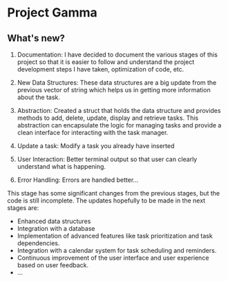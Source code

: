 # Project Gamma

## What's new?
1. Documentation: I have decided to document the various stages of this project so that it is easier to follow and understand the project development steps I have taken, optimization of code, etc.

2. New Data Structures: These data structures are a big update from the previous vector of string which helps us in getting more information about the task.

3. Abstraction: Created a struct that holds the data structure and provides methods to add, delete, update, display and retrieve tasks. This abstraction can encapsulate the logic for managing tasks and provide a clean interface for interacting with the task manager.
   
4. Update a task: Modify a task you already have inserted 

5. User Interaction: Better terminal output so that user can clearly understand what is happening.
   
6. Error Handling: Errors are handled better...

This stage has some significant changes from the previous stages, but the code is still incomplete. The updates hopefully to be made in the next stages are:
* Enhanced data structures
* Integration with a database
* Implementation of advanced features like task prioritization and task dependencies.
* Integration with a calendar system for task scheduling and reminders.
* Continuous improvement of the user interface and user experience based on user feedback.
* ...

